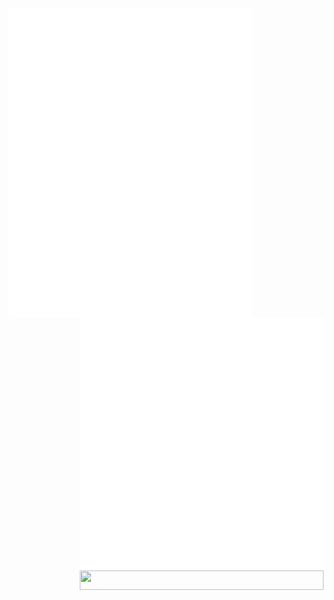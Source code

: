 [<img align="left" width="390"  src="general.svg">](#)
[<img align="right" width="390"  src="medias.svg">](#)
<img align="right" width="390" height="31"  src="https://gist.githubusercontent.com/lowlighter/3c6eaedf50273adfb7a510822672f570/raw/placeholder.svg"> 


